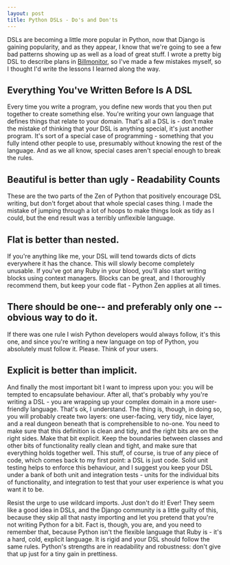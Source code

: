 ```yaml
---
layout: post
title: Python DSLs - Do's and Don'ts
---
```


DSLs are becoming a little more popular in Python, now that Django is gaining popularity, and as they appear, I know that we're going to see a few bad patterns showing up as well as a load of great stuff.  I wrote a pretty big DSL to describe plans in [Billmonitor](http://www.billmonitor.com), so I've made a few mistakes myself, so I thought I'd write the lessons I learned along the way.

Everything You've Written Before Is A DSL
-----------------------------------------

Every time you write a program, you define new words that you then put together to create something else.  You're writing your own language that defines things that relate to your domain.  That's all a DSL is - don't make the mistake of thinking that your DSL is anything special, it's just another program.  It's sort of a special case of programming - something that you fully intend other people to use, presumably without knowing the rest of the language.  And as we all know, special cases aren't special enough to break the rules.

Beautiful is better than ugly - Readability Counts
------------------------------

These are the two parts of the Zen of Python that positively encourage DSL writing, but don't forget about that whole special cases thing.  I made the mistake of jumping through a lot of hoops to make things look as tidy as I could, but the end result was a terribly unflexible language.

Flat is better than nested.
---------------------------

If you're anything like me, your DSL will tend towards dicts of dicts everywhere it has the chance.  This will slowly become completely unusable.  If you've got any Ruby in your blood, you'll also start writing blocks using context managers.  Blocks can be great, and I thoroughly recommend them, but keep your code flat - Python Zen applies at all times.

There should be one-- and preferably only one --obvious way to do it.
---------------------------------------------------------------------

If there was one rule I wish Python developers would always follow, it's this one, and since you're writing a new language on top of Python, you absolutely must follow it.  Please.  Think of your users.

Explicit is better than implicit.
---------------------------------

And finally the most important bit I want to impress upon you: you will be tempted to encapsulate behaviour.  After all, that's probably why you're writing a DSL - you are wrapping up your complex domain in a more user-friendly language.  That's ok, I understand.  The thing is, though, in doing so, you will probably create two layers: one user-facing, very tidy, nice layer, and a real dungeon beneath that is comprehensible to no-one.  You need to make sure that this definition is clean and tidy, and the right bits are on the right sides.  Make that bit explicit.  Keep the boundaries between classes and other bits of functionality really clean and tight, and make sure that everything holds together well.  This stuff, of course, is true of any piece of code, which comes back to my first point: a DSL is just code.  Solid unit testing helps to enforce this behaviour, and I suggest you keep your DSL under a bank of both unit and integration tests - units for the individual bits of functionality, and integration to test that your user experience is what you want it to be.

Resist the urge to use wildcard imports. Just don't do it! Ever!  They seem like a good idea in DSLs, and the Django community is a little guilty of this, because they skip all that nasty importing and let you pretend that you're not writing Python for a bit.  Fact is, though, you are, and you need to remember that, because Python isn't the flexible language that Ruby is - it's a hard, cold, explicit language.  It is rigid and your DSL should follow the same rules.  Python's strengths are in readability and robustness: don't give that up just for a tiny gain in prettiness.
